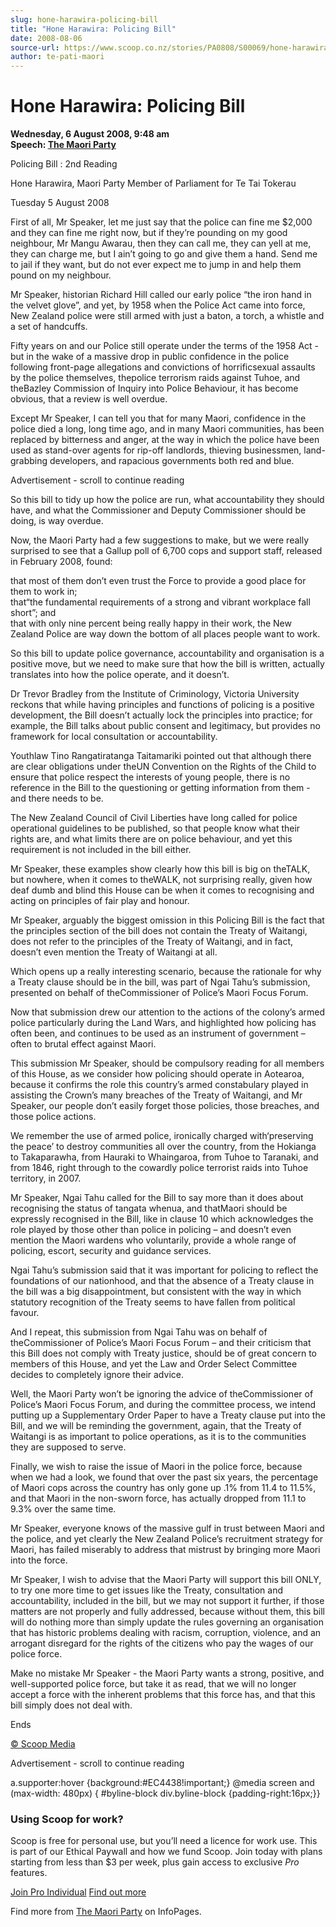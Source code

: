 ```yaml
---
slug: hone-harawira-policing-bill
title: "Hone Harawira: Policing Bill"
date: 2008-08-06
source-url: https://www.scoop.co.nz/stories/PA0808/S00069/hone-harawira-policing-bill.htm
author: te-pati-maori
---
```

Hone Harawira: Policing Bill
============================

**Wednesday, 6 August 2008, 9:48 am**  
**Speech: [The Maori Party](https://info.scoop.co.nz/The_Maori_Party)**

Policing Bill : 2nd Reading

Hone Harawira, Maori Party Member of Parliament for Te Tai Tokerau

Tuesday 5 August 2008

First of all, Mr Speaker, let me just say that the police can fine me $2,000 and they can fine me right now, but if they’re pounding on my good neighbour, Mr Mangu Awarau, then they can call me, they can yell at me, they can charge me, but I ain’t going to go and give them a hand. Send me to jail if they want, but do not ever expect me to jump in and help them pound on my neighbour.

  
Mr Speaker, historian Richard Hill called our early police “the iron hand in the velvet glove”, and yet, by 1958 when the Police Act came into force, New Zealand police were still armed with just a baton, a torch, a whistle and a set of handcuffs.

Fifty years on and our Police still operate under the terms of the 1958 Act - but in the wake of a massive drop in public confidence in the police following front-page allegations and convictions of horrificsexual assaults by the police themselves, thepolice terrorism raids against Tuhoe, and theBazley Commission of Inquiry into Police Behaviour, it has become obvious, that a review is well overdue.

Except Mr Speaker, I can tell you that for many Maori, confidence in the police died a long, long time ago, and in many Maori communities, has been replaced by bitterness and anger, at the way in which the police have been used as stand-over agents for rip-off landlords, thieving businessmen, land-grabbing developers, and rapacious governments both red and blue.

Advertisement - scroll to continue reading





So this bill to tidy up how the police are run, what accountability they should have, and what the Commissioner and Deputy Commissioner should be doing, is way overdue.

Now, the Maori Party had a few suggestions to make, but we were really surprised to see that a Gallup poll of 6,700 cops and support staff, released in February 2008, found:

that most of them don’t even trust the Force to provide a good place for them to work in;  
that“the fundamental requirements of a strong and vibrant workplace fall short”; and  
that with only nine percent being really happy in their work, the New Zealand Police are way down the bottom of all places people want to work.

So this bill to update police governance, accountability and organisation is a positive move, but we need to make sure that how the bill is written, actually translates into how the police operate, and it doesn’t.

Dr Trevor Bradley from the Institute of Criminology, Victoria University reckons that while having principles and functions of policing is a positive development, the Bill doesn’t actually lock the principles into practice; for example, the Bill talks about public consent and legitimacy, but provides no framework for local consultation or accountability.

Youthlaw Tino Rangatiratanga Taitamariki pointed out that although there are clear obligations under theUN Convention on the Rights of the Child to ensure that police respect the interests of young people, there is no reference in the Bill to the questioning or getting information from them - and there needs to be.

The New Zealand Council of Civil Liberties have long called for police operational guidelines to be published, so that people know what their rights are, and what limits there are on police behaviour, and yet this requirement is not included in the bill either.

Mr Speaker, these examples show clearly how this bill is big on theTALK, but nowhere, when it comes to theWALK, not surprising really, given how deaf dumb and blind this House can be when it comes to recognising and acting on principles of fair play and honour.

  
Mr Speaker, arguably the biggest omission in this Policing Bill is the fact that the principles section of the bill does not contain the Treaty of Waitangi, does not refer to the principles of the Treaty of Waitangi, and in fact, doesn’t even mention the Treaty of Waitangi at all.

Which opens up a really interesting scenario, because the rationale for why a Treaty clause should be in the bill, was part of Ngai Tahu’s submission, presented on behalf of theCommissioner of Police’s Maori Focus Forum.

Now that submission drew our attention to the actions of the colony’s armed police particularly during the Land Wars, and highlighted how policing has often been, and continues to be used as an instrument of government – often to brutal effect against Maori.

This submission Mr Speaker, should be compulsory reading for all members of this House, as we consider how policing should operate in Aotearoa, because it confirms the role this country’s armed constabulary played in assisting the Crown’s many breaches of the Treaty of Waitangi, and Mr Speaker, our people don’t easily forget those policies, those breaches, and those police actions.

We remember the use of armed police, ironically charged with‘preserving the peace’ to destroy communities all over the country, from the Hokianga to Takaparawha, from Hauraki to Whaingaroa, from Tuhoe to Taranaki, and from 1846, right through to the cowardly police terrorist raids into Tuhoe territory, in 2007.

Mr Speaker, Ngai Tahu called for the Bill to say more than it does about recognising the status of tangata whenua, and thatMaori should be expressly recognised in the Bill, like in clause 10 which acknowledges the role played by those other than police in policing – and doesn’t even mention the Maori wardens who voluntarily, provide a whole range of policing, escort, security and guidance services.

Ngai Tahu’s submission said that it was important for policing to reflect the foundations of our nationhood, and that the absence of a Treaty clause in the bill was a big disappointment, but consistent with the way in which statutory recognition of the Treaty seems to have fallen from political favour. 

And I repeat, this submission from Ngai Tahu was on behalf of theCommissioner of Police’s Maori Focus Forum – and their criticism that this Bill does not comply with Treaty justice, should be of great concern to members of this House, and yet the Law and Order Select Committee decides to completely ignore their advice.

Well, the Maori Party won’t be ignoring the advice of theCommissioner of Police’s Maori Focus Forum, and during the committee process, we intend putting up a Supplementary Order Paper to have a Treaty clause put into the Bill, and we will be reminding the government, again, that the Treaty of Waitangi is as important to police operations, as it is to the communities they are supposed to serve.

  
Finally, we wish to raise the issue of Maori in the police force, because when we had a look, we found that over the past six years, the percentage of Maori cops across the country has only gone up .1% from 11.4 to 11.5%, and that Maori in the non-sworn force, has actually dropped from 11.1 to 9.3% over the same time.

Mr Speaker, everyone knows of the massive gulf in trust between Maori and the police, and yet clearly the New Zealand Police’s recruitment strategy for Maori, has failed miserably to address that mistrust by bringing more Maori into the force.

  
Mr Speaker, I wish to advise that the Maori Party will support this bill ONLY, to try one more time to get issues like the Treaty, consultation and accountability, included in the bill, but we may not support it further, if those matters are not properly and fully addressed, because without them, this bill will do nothing more than simply update the rules governing an organisation that has historic problems dealing with racism, corruption, violence, and an arrogant disregard for the rights of the citizens who pay the wages of our police force.

Make no mistake Mr Speaker - the Maori Party wants a strong, positive, and well-supported police force, but take it as read, that we will no longer accept a force with the inherent problems that this force has, and that this bill simply does not deal with.

Ends

  

[© Scoop Media](http://www.scoop.co.nz/about/terms.html)  

Advertisement - scroll to continue reading



a.supporter:hover {background:#EC4438!important;} @media screen and (max-width: 480px) { #byline-block div.byline-block {padding-right:16px;}}

### Using Scoop for work?

Scoop is free for personal use, but you’ll need a licence for work use. This is part of our Ethical Paywall and how we fund Scoop. Join today with plans starting from less than $3 per week, plus gain access to exclusive _Pro_ features.  
  
[Join Pro Individual](https://pro.scoop.co.nz/Individual/?from=ProIn24) [Find out more](https://pro.scoop.co.nz/using-scoop-for-work/?from=ProIn24)

Find more from [The Maori Party](https://info.scoop.co.nz/The_Maori_Party) on InfoPages.